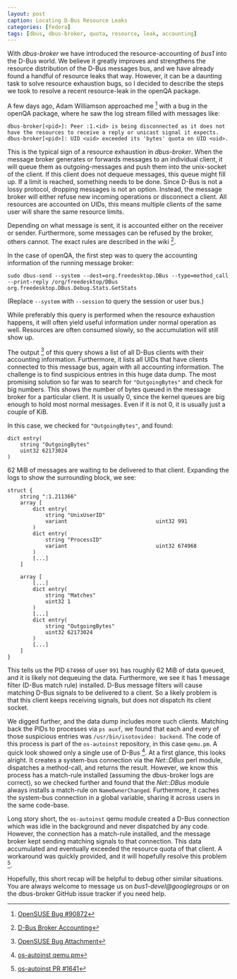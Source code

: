 ```yaml
---
layout: post
caption: Locating D-Bus Resource Leaks
categories: [fedora]
tags: [dbus, dbus-broker, quota, resource, leak, accounting]
---
```


With _dbus-broker_ we have introduced the resource-accounting of _bus1_
into the D-Bus world. We believe it greatly improves and strengthens
the resource distribution of the D-Bus messages bus, and we have already found
a handful of resource leaks that way. However, it can be a daunting task to
solve resource exhaustion bugs, so I decided to describe the steps we took to
resolve a recent resource-leak in the openQA package.

A few days ago, Adam Williamson approached me [^1] with a bug in the openQA
package, where he saw the log stream filled with messages like:

    dbus-broker[<pid>]: Peer :1.<id> is being disconnected as it does not have the resources to receive a reply or unicast signal it expects.
    dbus-broker[<pid>]: UID <uid> exceeded its 'bytes' quota on UID <uid>.

This is the typical sign of a resource exhaustion in _dbus-broker_. When the
message broker generates or forwards messages to an individual client, it will
queue them as outgoing-messages and push them into the unix-socket of the
client. If this client does not dequeue messages, this queue might fill up. If
a limit is reached, something needs to be done. Since D-Bus is not a lossy
protocol, dropping messages is not an option. Instead, the message broker will
either refuse new incoming operations or disconnect a client. All resources are
accounted on UIDs, this means multiple clients of the same user will share the
same resource limits.

Depending on what message is sent, it is accounted either on the receiver or
sender. Furthermore, some messages can be refused by the broker, others
cannot. The exact rules are described in the wiki [^2].

In the case of openQA, the first step was to query the accounting information
of the running message broker:

    sudo dbus-send --system --dest=org.freedesktop.DBus --type=method_call --print-reply /org/freedesktop/DBus org.freedesktop.DBus.Debug.Stats.GetStats

(Replace `--system` with `--session` to query the session or user bus.)

While preferably this query is performed when the resource exhaustion happens,
it will often yield useful information under normal operation as well.
Resources are often consumed slowly, so the accumulation will still show up.

The output [^3] of this query shows a list of all D-Bus clients with their
accounting information. Furthermore, it lists all UIDs that have clients
connected to this message bus, again with all accounting information. The
challenge is to find suspicious entries in this huge data dump. The most
promising solution so far was to search for `"OutgoingBytes"` and check for
big numbers. This shows the number of bytes queued in the message broker for
a particular client. It is usually 0, since the kernel queues are big enough
to hold most normal messages. Even if it is not 0, it is usually just a couple
of KiB.

In this case, we checked for `"OutgoingBytes"`, and found:

    dict entry(
        string "OutgoingBytes"
        uint32 62173024
    )

62 MiB of messages are waiting to be delivered to that client. Expanding the
logs to show the surrounding block, we see:

    struct {
        string ":1.211366"
        array [
            dict entry(
                string "UnixUserID"
                variant                            uint32 991
            )
            dict entry(
                string "ProcessID"
                variant                            uint32 674968
            )
            [...]
        ]

        array [
            [...]
            dict entry(
                string "Matches"
                uint32 1
            )
            [...]
            dict entry(
                string "OutgoingBytes"
                uint32 62173024
            )
            [...]
        ]
    }

This tells us the PID `674968` of user `991` has roughly 62 MiB of data queued,
and it is likely not dequeuing the data. Furthermore, we see it has 1 message
filter (D-Bus match rule) installed. D-Bus message filters will cause matching
D-Bus signals to be delivered to a client. So a likely problem is that this
client keeps receiving signals, but does not dispatch its client socket.

We digged further, and the data dump includes more such clients. Matching back
the PIDs to processes via `ps auxf`, we found that each and every of those
suspicious entries was `/usr/bin/isotovideo: backend`. The code of this process
is part of the `os-autoinst` repository, in this case `qemu.pm`. A quick look
showed only a single use of D-Bus [^4]. At a first glance, this looks alright.
It creates a system-bus connection via the _Net::DBus_ perl module, dispatches
a method-call, and returns the result. However, we know this process has a
match-rule installed (assuming the dbus-broker logs are correct), so we checked
further and found that the _Net::DBus_ module always installs a match-rule on
`NameOwnerChanged`. Furthermore, it caches the system-bus connection in a
global variable, sharing it across users in the same code-base.

Long story short, the `os-autoinst` qemu module created a D-Bus connection
which was idle in the background and never dispatched by any code. However, the
connection has a match-rule installed, and the message broker kept sending
matching signals to that connection. This data accumulated and eventually
exceeded the resource quota of that client. A workaround was quickly provided,
and it will hopefully resolve this problem [^5].

Hopefully, this short recap will be helpful to debug other similar situations.
You are always welcome to message us on _bus1-devel@googlegroups_ or on the
dbus-broker GitHub issue tracker if you need help.

[^1]: [OpenSUSE Bug #90872](https://progress.opensuse.org/issues/90872)
[^2]: [D-Bus Broker Accounting](https://github.com/bus1/dbus-broker/wiki/Accounting)
[^3]: [OpenSUSE Bug Attachment](https://progress.opensuse.org/attachments/11201/dbusdebug.txt)
[^4]: [os-autoinst qemu.pm](https://github.com/os-autoinst/os-autoinst/blob/965960f534c93ef12f0978014d589b8b2be6e6d2/backend/qemu.pm#L138)
[^5]: [os-autoinst PR #1641](https://github.com/os-autoinst/os-autoinst/pull/1641)
